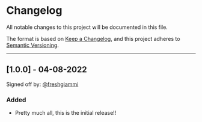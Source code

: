 # Changelog

All notable changes to this project will be documented in this file.

The format is based on [Keep a Changelog](https://keepachangelog.com/en/1.0.0/),
and this project adheres to [Semantic Versioning](https://semver.org/spec/v2.0.0.html).

---

## [1.0.0] - 04-08-2022
Signed off by: [@freshgiammi](https://github.com/freshgiammmi)

### Added
- Pretty much all, this is the initial release!!